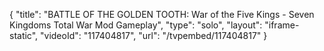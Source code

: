 {
    "title": "BATTLE OF THE GOLDEN TOOTH: War of the Five Kings - Seven Kingdoms Total War Mod Gameplay",
    "type": "solo",
    "layout": "iframe-static",
    "videoId": "117404817",
    "url": "\/tvpembed\/117404817"
}